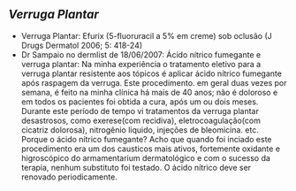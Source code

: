 ## ***Verruga Plantar***


- Verruga Plantar: Efurix (5-fluoruracil a 5% em creme) sob oclusão (J Drugs Dermatol 2006; 5: 418-24)  
- Dr Sampaio no dermlist de 18/06/2007: Ácido nítrico fumegante e verruga plantar: Na minha experiência o tratamento eletivo para a verruga plantar resistente aos tópicos é aplicar ácido nítrico fumegante após raspagem da verruga. Este procedimento. em geral duas vezes por semana, é feito na minha clínica há mais de 40 anos; não é doloroso e em todos os pacientes foi obtida a cura, após um ou dois meses. Durante este período de tempo vi tratamentos da verruga plantar desastrosos, como exerese(com recidiva), eletrocoagulação(com cicatriz dolorosa), nitrogênio liquido, injeções de bleomicina. etc. Porque o ácido nítrico fumegante? Acho que quando foi inciado este procedimento era um dos causticos mais ativos, fortemente oxidante e higroscópico do armamentarium dermatológico e com o sucesso da terapia, nenhum substituto foi testado. O ácido nítrico deve ser renovado periodicamente. 

